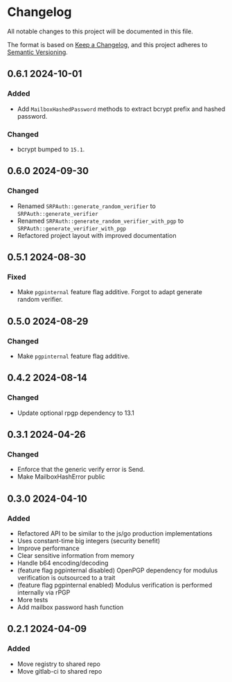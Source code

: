 # Changelog

All notable changes to this project will be documented in this file.

The format is based on [Keep a Changelog](https://keepachangelog.com/en/1.1.0/),
and this project adheres to [Semantic Versioning](https://semver.org/spec/v2.0.0.html).

## 0.6.1 2024-10-01

### Added
- Add `MailboxHashedPassword` methods to extract bcrypt prefix and hashed password.

### Changed
- bcrypt bumped to `15.1`.

## 0.6.0 2024-09-30

### Changed
 - Renamed `SRPAuth::generate_random_verifier` to `SRPAuth::generate_verifier`
 - Renamed `SRPAuth::generate_random_verifier_with_pgp` to `SRPAuth::generate_verifier_with_pgp`
 - Refactored project layout with improved documentation

## 0.5.1 2024-08-30

### Fixed
 - Make `pgpinternal` feature flag additive. Forgot to adapt generate random verifier.

## 0.5.0 2024-08-29

### Changed
 - Make `pgpinternal` feature flag additive.

## 0.4.2 2024-08-14

### Changed
 - Update optional rpgp dependency to 13.1

## 0.3.1 2024-04-26

### Changed
 - Enforce that the generic verify error is Send.
 - Make MailboxHashError public

## 0.3.0 2024-04-10

### Added
 - Refactored API to be similar to the js/go production implementations
 - Uses constant-time big integers (security benefit)
 - Improve performance
 - Clear sensitive information from memory
 - Handle b64 encoding/decoding
 - (feature flag pgpinternal disabled) OpenPGP dependency for modulus verification is outsourced to a trait
 - (feature flag pgpinternal enabled) Modulus verification is performed internally via rPGP
 - More tests
 - Add mailbox password hash function

## 0.2.1 2024-04-09

### Added
 -  Move registry to shared repo
 -  Move gitlab-ci to shared repo